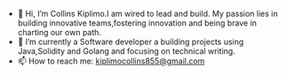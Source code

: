 - 👋 Hi, I’m Collins Kiplimo.I am wired to lead and build. My passion lies in building innovative teams,fostering innovation and being brave in charting our own path.
- 🔭 I’m currently a Software developer a building projects using  Java,Solidity and Golang and focusing on technical writing.
- 📫 How to reach me: kiplimocollins855@gmail.com 

 



